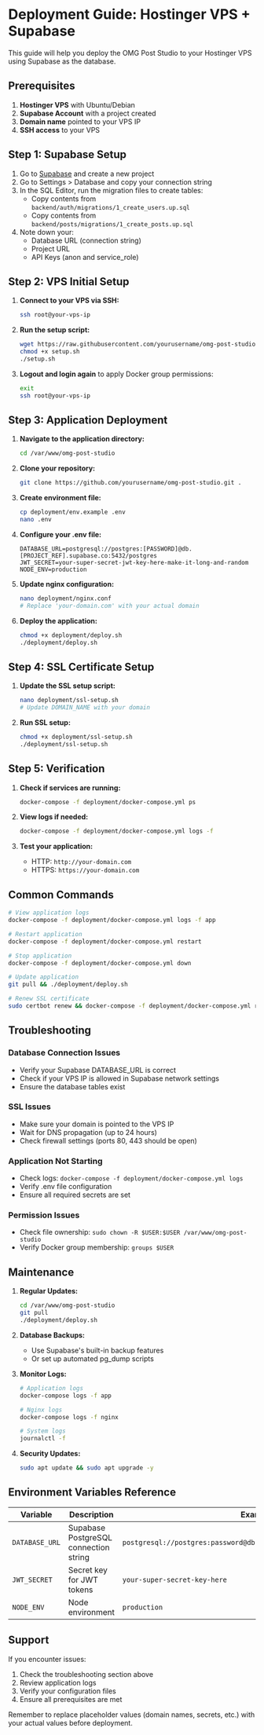 # Deployment Guide: Hostinger VPS + Supabase

This guide will help you deploy the OMG Post Studio to your Hostinger VPS using Supabase as the database.

## Prerequisites

1. **Hostinger VPS** with Ubuntu/Debian
2. **Supabase Account** with a project created
3. **Domain name** pointed to your VPS IP
4. **SSH access** to your VPS

## Step 1: Supabase Setup

1. Go to [Supabase](https://supabase.com) and create a new project
2. Go to Settings > Database and copy your connection string
3. In the SQL Editor, run the migration files to create tables:
   - Copy contents from `backend/auth/migrations/1_create_users.up.sql`
   - Copy contents from `backend/posts/migrations/1_create_posts.up.sql`
4. Note down your:
   - Database URL (connection string)
   - Project URL
   - API Keys (anon and service_role)

## Step 2: VPS Initial Setup

1. **Connect to your VPS via SSH:**
   ```bash
   ssh root@your-vps-ip
   ```

2. **Run the setup script:**
   ```bash
   wget https://raw.githubusercontent.com/yourusername/omg-post-studio/main/deployment/setup.sh
   chmod +x setup.sh
   ./setup.sh
   ```

3. **Logout and login again** to apply Docker group permissions:
   ```bash
   exit
   ssh root@your-vps-ip
   ```

## Step 3: Application Deployment

1. **Navigate to the application directory:**
   ```bash
   cd /var/www/omg-post-studio
   ```

2. **Clone your repository:**
   ```bash
   git clone https://github.com/yourusername/omg-post-studio.git .
   ```

3. **Create environment file:**
   ```bash
   cp deployment/env.example .env
   nano .env
   ```

4. **Configure your .env file:**
   ```env
   DATABASE_URL=postgresql://postgres:[PASSWORD]@db.[PROJECT_REF].supabase.co:5432/postgres
   JWT_SECRET=your-super-secret-jwt-key-here-make-it-long-and-random
   NODE_ENV=production
   ```

5. **Update nginx configuration:**
   ```bash
   nano deployment/nginx.conf
   # Replace 'your-domain.com' with your actual domain
   ```

6. **Deploy the application:**
   ```bash
   chmod +x deployment/deploy.sh
   ./deployment/deploy.sh
   ```

## Step 4: SSL Certificate Setup

1. **Update the SSL setup script:**
   ```bash
   nano deployment/ssl-setup.sh
   # Update DOMAIN_NAME with your domain
   ```

2. **Run SSL setup:**
   ```bash
   chmod +x deployment/ssl-setup.sh
   ./deployment/ssl-setup.sh
   ```

## Step 5: Verification

1. **Check if services are running:**
   ```bash
   docker-compose -f deployment/docker-compose.yml ps
   ```

2. **View logs if needed:**
   ```bash
   docker-compose -f deployment/docker-compose.yml logs -f
   ```

3. **Test your application:**
   - HTTP: `http://your-domain.com`
   - HTTPS: `https://your-domain.com`

## Common Commands

```bash
# View application logs
docker-compose -f deployment/docker-compose.yml logs -f app

# Restart application
docker-compose -f deployment/docker-compose.yml restart

# Stop application
docker-compose -f deployment/docker-compose.yml down

# Update application
git pull && ./deployment/deploy.sh

# Renew SSL certificate
sudo certbot renew && docker-compose -f deployment/docker-compose.yml restart nginx
```

## Troubleshooting

### Database Connection Issues
- Verify your Supabase DATABASE_URL is correct
- Check if your VPS IP is allowed in Supabase network settings
- Ensure the database tables exist

### SSL Issues
- Make sure your domain is pointed to the VPS IP
- Wait for DNS propagation (up to 24 hours)
- Check firewall settings (ports 80, 443 should be open)

### Application Not Starting
- Check logs: `docker-compose -f deployment/docker-compose.yml logs`
- Verify .env file configuration
- Ensure all required secrets are set

### Permission Issues
- Check file ownership: `sudo chown -R $USER:$USER /var/www/omg-post-studio`
- Verify Docker group membership: `groups $USER`

## Maintenance

1. **Regular Updates:**
   ```bash
   cd /var/www/omg-post-studio
   git pull
   ./deployment/deploy.sh
   ```

2. **Database Backups:**
   - Use Supabase's built-in backup features
   - Or set up automated pg_dump scripts

3. **Monitor Logs:**
   ```bash
   # Application logs
   docker-compose logs -f app
   
   # Nginx logs
   docker-compose logs -f nginx
   
   # System logs
   journalctl -f
   ```

4. **Security Updates:**
   ```bash
   sudo apt update && sudo apt upgrade -y
   ```

## Environment Variables Reference

| Variable | Description | Example |
|----------|-------------|---------|
| `DATABASE_URL` | Supabase PostgreSQL connection string | `postgresql://postgres:password@db.project.supabase.co:5432/postgres` |
| `JWT_SECRET` | Secret key for JWT tokens | `your-super-secret-key-here` |
| `NODE_ENV` | Node environment | `production` |

## Support

If you encounter issues:
1. Check the troubleshooting section above
2. Review application logs
3. Verify your configuration files
4. Ensure all prerequisites are met

Remember to replace placeholder values (domain names, secrets, etc.) with your actual values before deployment.
